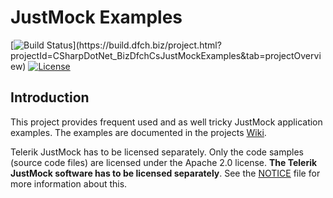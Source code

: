 # JustMock Examples
[![Build Status](https://build.dfch.biz/app/rest/builds/buildType:(id:CSharpDotNet_BizDfchCsJustMockExamples_Build)/statusIcon)](https://build.dfch.biz/project.html?projectId=CSharpDotNet_BizDfchCsJustMockExamples&tab=projectOverview)
[![License](https://img.shields.io/badge/license-Apache%20License%202.0-blue.svg)](https://github.com/dfensgmbh/biz.dfch.CS.JustMock.Examples/blob/master/LICENSE)

## Introduction

This project provides frequent used and as well tricky JustMock application examples. The examples are documented in the projects [Wiki](https://github.com/dfensgmbh/biz.dfch.CS.JustMock.Examples/wiki).

Telerik JustMock has to be licensed separately. Only the code samples (source code files) are licensed under the Apache 2.0 license. **The Telerik JustMock software has to be licensed separately**. See the [NOTICE](./NOTICE) file for more information about this.
